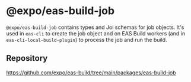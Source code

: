 # @expo/eas-build-job

`@expo/eas-build-job` contains types and Joi schemas for job objects. It's used in `eas-cli` to create the job object and on EAS Build workers (and in `eas-cli-local-build-plugin`) to process the job and run the build.

## Repository

https://github.com/expo/eas-build/tree/main/packages/eas-build-job
